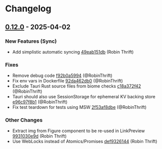 # Changelog

## [0.12.0](https://github.com/RobinThrift/conveyor/releases/tag/v0.12.0) - 2025-04-02

### <!-- 0 -->New Features (Sync)

- Add simplistic automatic syncing [49eab151db](https://github.com/RobinThrift/conveyor/commit/49eab151dbc0fcc459d4bcb8bf0ecf285bc1f80a) (Robin Thrift)

### <!-- 1 -->Fixes

- Remove debug code [f92b0a5994](https://github.com/RobinThrift/conveyor/commit/f92b0a59949c6473f0eafe4a35510ecbfd2b7cd9) (@RobinThrift)
- Fix env vars in Dockerfile [92da462db0](https://github.com/RobinThrift/conveyor/commit/92da462db0f2af3c5e0f73ee5feaccdd20cd29d4) (@RobinThrift)
- Exclude Tauri Rust source files from biome checks [c18a372f42](https://github.com/RobinThrift/conveyor/commit/c18a372f42077c52995283a80e3855477879b1ca) (@RobinThrift)
- Tauri should also use SessionStorage for ephemeral KV backing store [e96c97f8b1](https://github.com/RobinThrift/conveyor/commit/e96c97f8b1472982afa4e302100fc3f635e018a8) (@RobinThrift)
- Fix test teardown for tests using MSW [2f53af8dbe](https://github.com/RobinThrift/conveyor/commit/2f53af8dbe1570f0003e7bea8f126b4470c4bf62) (@RobinThrift)

### <!-- 6 -->Other Changes

- Extract img from Figure component to be re-used in LinkPreview [9931030e9d](https://github.com/RobinThrift/conveyor/commit/9931030e9d7df28d4cf098bafc34075a17919816) (Robin Thrift)
- Use WebLocks instead of Atomics/Promises [def9326144](https://github.com/RobinThrift/conveyor/commit/def9326144312efc811bf0e355f0232e73654f4a) (Robin Thrift)

[0.12.0]: https://github.com/RobinThrift/conveyor/compare/v0.11.0..v0.12.0

